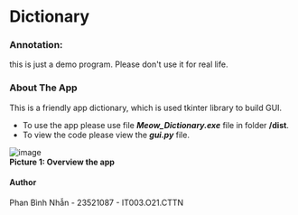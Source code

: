 # Dictionary

### Annotation:
this is just a demo program. Please don't use it for real life.


### About The App
This is a friendly app dictionary, which is used tkinter library to build GUI.  
* To use the app please use file ***Meow_Dictionary.exe*** file in folder **/dist**.  
* To view the code please view the ***gui.py*** file.  

![image](https://github.com/Hidori-Pii/Dictionary_App/assets/146969222/f9a73662-782a-4232-8bc4-f6b42204d779)  
**Picture 1: Overview the app**
#### Author
Phan Bình Nhẫn - 23521087 - IT003.O21.CTTN
